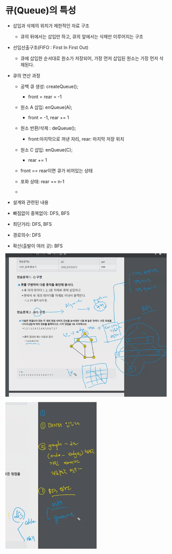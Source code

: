 # 큐(Queue)의 특성

- 삽입과 삭제의 위치가 제한적인 자료 구조
  - 큐의 뒤에서는 삽입만 하고, 큐의 앞에서는 삭제만 이루어지는 구조
- 선입선출구조(FIFO : First In First Out)
  - 큐에 삽입한 순서대로 원소가 저장되어, 가장 먼저 삽입된 원소는 가장 먼저 삭제된다.

- 큐의 연산 과정

  - 공백 큐 생성: createQueue();
    - front = rear = -1
  - 원소 A 삽입: enQueue(A);
    - front = -1, rear += 1
  - 원소 반환/삭제 : deQueue();
    - front:마지막으로 꺼낸 자리, rear: 마지막 저장 위치
  - 원소 C 삽입: enQueue(C);
    - rear += 1
  - front == rear이면 큐가 비어있는 상태

  - 포화 상태: rear == n-1
  - 



- 설계와 관련된 내용
- 빠짐없이 중복없이: DFS, BFS
- 최단거리: DFS, BFS
- 경로의수: DFS
- 확산(출발이 여러 곳): BFS

![image-20220824164304128](큐(Queue).assets/image-20220824164304128.png)

![image-20220824164649245](큐(Queue).assets/image-20220824164649245.png)